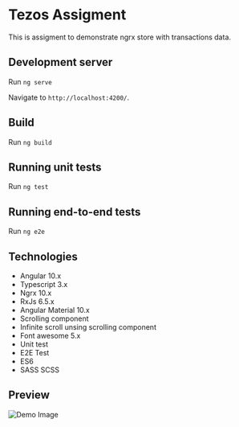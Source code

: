# Tezos Assigment

This is assigment to demonstrate ngrx store with transactions data.

## Development server

Run `ng serve`

Navigate to `http://localhost:4200/`.

## Build

Run `ng build`

## Running unit tests

Run `ng test`

## Running end-to-end tests

Run `ng e2e`

## Technologies

- Angular 10.x
- Typescript 3.x
- Ngrx 10.x
- RxJs 6.5.x
- Angular Material 10.x
- Scrolling component
- Infinite scroll unsing scrolling component
- Font awesome 5.x
- Unit test
- E2E Test
- ES6
- SASS SCSS

## Preview

![Demo Image](./img/demo.gif)
